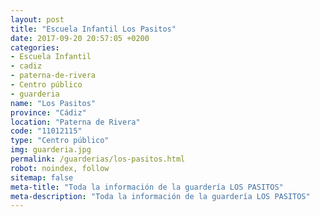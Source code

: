 ```yaml
---
layout: post
title: "Escuela Infantil Los Pasitos"
date: 2017-09-20 20:57:05 +0200
categories:
- Escuela Infantil
- cadiz
- paterna-de-rivera
- Centro público
- guarderia
name: "Los Pasitos"
province: "Cádiz"
location: "Paterna de Rivera"
code: "11012115"
type: "Centro público"
img: guarderia.jpg
permalink: /guarderias/los-pasitos.html
robot: noindex, follow
sitemap: false
meta-title: "Toda la información de la guardería LOS PASITOS"
meta-description: "Toda la información de la guardería LOS PASITOS"
---
```

